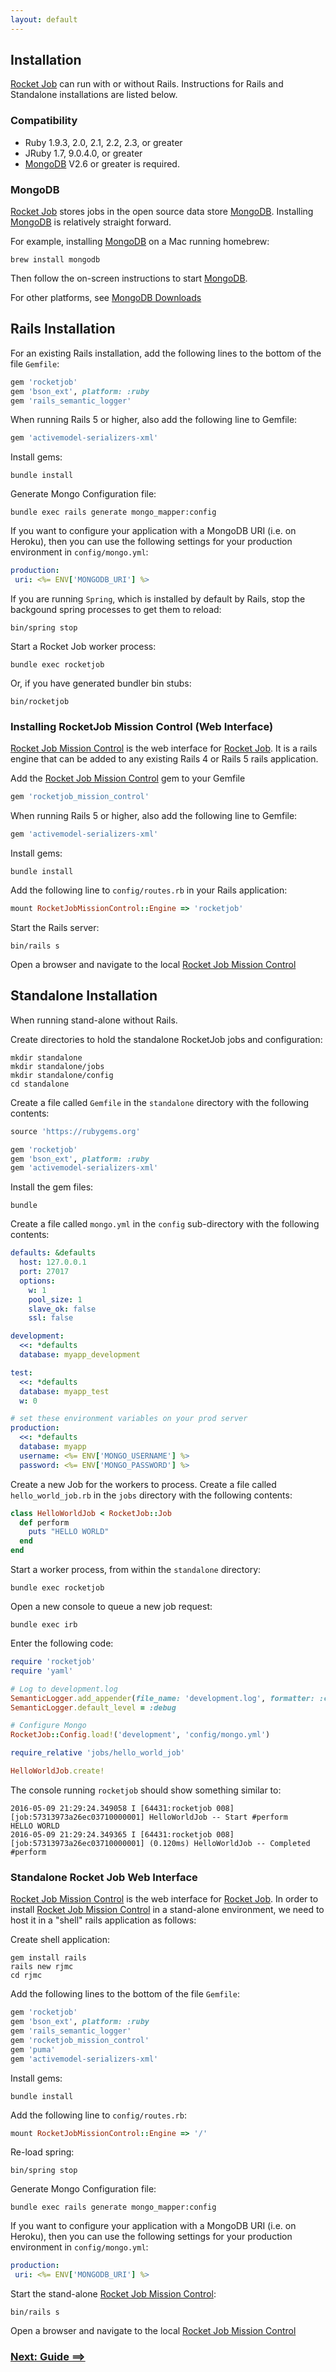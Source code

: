```yaml
---
layout: default
---
```


## Installation

[Rocket Job][0] can run with or without Rails. Instructions for Rails and Standalone installations are listed below.

### Compatibility

* Ruby 1.9.3, 2.0, 2.1, 2.2, 2.3, or greater
* JRuby 1.7, 9.0.4.0, or greater
* [MongoDB][3] V2.6 or greater is required.

### MongoDB

[Rocket Job][0] stores jobs in the open source data store [MongoDB][3].
Installing [MongoDB][3] is relatively straight forward.

For example, installing [MongoDB][3] on a Mac running homebrew:

~~~
brew install mongodb
~~~

Then follow the on-screen instructions to start [MongoDB][3].

For other platforms, see [MongoDB Downloads](https://www.mongodb.org/downloads)

## Rails Installation

For an existing Rails installation, add the following lines to the bottom of the file `Gemfile`:

~~~ruby
gem 'rocketjob'
gem 'bson_ext', platform: :ruby
gem 'rails_semantic_logger'
~~~

When running Rails 5 or higher, also add the following line to Gemfile:

~~~ruby
gem 'activemodel-serializers-xml'
~~~

Install gems:

~~~
bundle install
~~~

Generate Mongo Configuration file:

~~~
bundle exec rails generate mongo_mapper:config
~~~

If you want to configure your application with a MongoDB URI (i.e. on Heroku), then you can use
the following settings for your production environment in `config/mongo.yml`:

~~~yaml
production:
 uri: <%= ENV['MONGODB_URI'] %>
~~~

If you are running `Spring`, which is installed by default by Rails, stop the backgound
spring processes to get them to reload:

~~~
bin/spring stop
~~~

Start a Rocket Job worker process:

~~~
bundle exec rocketjob
~~~

Or, if you have generated bundler bin stubs:

~~~
bin/rocketjob
~~~

### Installing RocketJob Mission Control (Web Interface)

[Rocket Job Mission Control][1] is the web interface for [Rocket Job][0].
It is a rails engine that can be added to any existing Rails 4 or Rails 5 rails application.

Add the [Rocket Job Mission Control][1] gem to your Gemfile

~~~ruby
gem 'rocketjob_mission_control'
~~~

When running Rails 5 or higher, also add the following line to Gemfile:

~~~ruby
gem 'activemodel-serializers-xml'
~~~

Install gems:

~~~
bundle install
~~~

Add the following line to `config/routes.rb` in your Rails application:

~~~ruby
mount RocketJobMissionControl::Engine => 'rocketjob'
~~~

Start the Rails server:

~~~
bin/rails s
~~~

Open a browser and navigate to the local [Rocket Job Mission Control](http://localhost:3000/rocketjob)

## Standalone Installation

When running stand-alone without Rails.

Create directories to hold the standalone RocketJob jobs and configuration:

~~~
mkdir standalone
mkdir standalone/jobs
mkdir standalone/config
cd standalone
~~~

Create a file called `Gemfile` in the `standalone` directory with the following contents:

~~~ruby
source 'https://rubygems.org'

gem 'rocketjob'
gem 'bson_ext', platform: :ruby
gem 'activemodel-serializers-xml'
~~~

Install the gem files:

~~~
bundle
~~~

Create a file called `mongo.yml` in the `config` sub-directory with the following contents:

~~~yaml
defaults: &defaults
  host: 127.0.0.1
  port: 27017
  options:
    w: 1
    pool_size: 1
    slave_ok: false
    ssl: false

development:
  <<: *defaults
  database: myapp_development

test:
  <<: *defaults
  database: myapp_test
  w: 0

# set these environment variables on your prod server
production:
  <<: *defaults
  database: myapp
  username: <%= ENV['MONGO_USERNAME'] %>
  password: <%= ENV['MONGO_PASSWORD'] %>
~~~

Create a new Job for the workers to process. Create a file called `hello_world_job.rb`
in the `jobs` directory with the following contents:

~~~ruby
class HelloWorldJob < RocketJob::Job
  def perform
    puts "HELLO WORLD"
  end
end
~~~

Start a worker process, from within the `standalone` directory:

~~~
bundle exec rocketjob
~~~

Open a new console to queue a new job request:

~~~
bundle exec irb
~~~

Enter the following code:

~~~ruby
require 'rocketjob'
require 'yaml'

# Log to development.log
SemanticLogger.add_appender(file_name: 'development.log', formatter: :color)
SemanticLogger.default_level = :debug

# Configure Mongo
RocketJob::Config.load!('development', 'config/mongo.yml')

require_relative 'jobs/hello_world_job'

HelloWorldJob.create!
~~~

The console running `rocketjob` should show something similar to:

~~~
2016-05-09 21:29:24.349058 I [64431:rocketjob 008] [job:57313973a26ec03710000001] HelloWorldJob -- Start #perform
HELLO WORLD
2016-05-09 21:29:24.349365 I [64431:rocketjob 008] [job:57313973a26ec03710000001] (0.120ms) HelloWorldJob -- Completed #perform
~~~

### Standalone Rocket Job Web Interface

[Rocket Job Mission Control][1] is the web interface for [Rocket Job][0].
In order to install [Rocket Job Mission Control][1] in a stand-alone environment, we need to
host it in a "shell" rails application as follows:

Create shell application:

~~~
gem install rails
rails new rjmc
cd rjmc
~~~

Add the following lines to the bottom of the file `Gemfile`:

~~~ruby
gem 'rocketjob'
gem 'bson_ext', platform: :ruby
gem 'rails_semantic_logger'
gem 'rocketjob_mission_control'
gem 'puma'
gem 'activemodel-serializers-xml'
~~~

Install gems:

~~~
bundle install
~~~

Add the following line to `config/routes.rb`:

~~~ruby
mount RocketJobMissionControl::Engine => '/'
~~~

Re-load spring:

~~~
bin/spring stop
~~~

Generate Mongo Configuration file:

~~~
bundle exec rails generate mongo_mapper:config
~~~

If you want to configure your application with a MongoDB URI (i.e. on Heroku), then you can use
the following settings for your production environment in `config/mongo.yml`:

~~~yaml
production:
 uri: <%= ENV['MONGODB_URI'] %>
~~~

Start the stand-alone [Rocket Job Mission Control][1]:

~~~
bin/rails s
~~~

Open a browser and navigate to the local [Rocket Job Mission Control](http://localhost:3000)

### [Next: Guide ==>](guide.html)

[0]: http://rocketjob.io
[1]: mission_control.html
[2]: http://rocketjob.github.io/semantic_logger
[3]: http://mongodb.org
